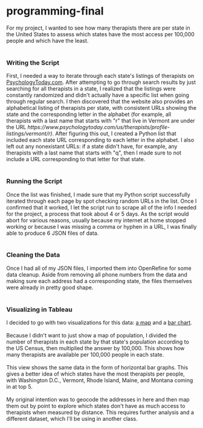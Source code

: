 # programming-final

<p>For my project, I wanted to see how many therapists there are per state in the United States to assess which states have the most access per 100,000 people and which have the least.
<br>
<br>
<h3>Writing the Script</h3>
First, I needed a way to iterate through each state's listings of therapists on <a href="https://www.psychologytoday.com">PsychologyToday.com</a>. After attempting to go through search results by just searching for all therapists in a state, I realized that the listings were constantly randomized and didn't actually have a specific list when going through regular search. I then discovered that the website also provides an alphabetical listing of therapists per state, with consistent URLs showing the state and the corresponding letter in the alphabet (for example, all therapists with a last name that starts with "r" that live in Vermont are under the URL <i>https://www.psychologytoday.com/us/therapists/profile-listings/vermont/r)</i>. After figuring this out, I created a Python list that included each state URL corresponding to each letter in the alphabet. I also left out any nonexistant URLs: if a state didn't have, for example, any therapists with a last name that starts with "q", then I made sure to not include a URL corresponding to that letter for that state.
<br>
<br>
<h3>Running the Script</h3>
Once the list was finished, I made sure that my Python script successfully iterated through each page by spot checking random URLs in the list. Once I confirmed that it worked, I let the script run to scrape all of the info I needed for the project, a process that took about 4 or 5 days. As the script would abort for various reasons, usually because my internet at home stopped working or because I was missing a comma or hyphen in a URL, I was finally able to produce 6 JSON files of data.
<br>
<br>
<h3>Cleaning the Data</h3>
Once I had all of my JSON files, I imported them into OpenRefine for some data cleanup. Aside from removing all phone numbers from the data and making sure each address had a corresponding state, the files themselves were already in pretty good shape.
<br>
<br>
<h3>Visualizing in Tableau</h3>
I decided to go with two visualizations for this data: <a href="https://public.tableau.com/shared/TFX9WDHND?:display_count=yes">a map</a> and a <a href="https://public.tableau.com/views/programming-final/Dashboard2?:embed=y&:display_count=yes&publish=yes">bar chart</a>.
<br>
<br>
Because I didn't want to just show a map of population, I divided the number of therapists in each state by that state's population according to the US Census, then multiplied the answer by 100,000. This shows how many therapists are available per 100,000 people in each state.
<br>
<br>
This view shows the same data in the form of horizontal bar graphs. This gives a better idea of which states have the most therapists per people, with Washington D.C., Vermont, Rhode Island, Maine, and Montana coming in at top 5.
<br>
<br>
My original intention was to geocode the addresses in here and then map them out by point to explore which states don't have as much access to therapists when measured by distance. This requires further analysis and a different dataset, which I'll be using in another class.
</p>
